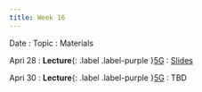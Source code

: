 ```yaml
---
title: Week 16
---
```


Date
: Topic
  : Materials

Apri 28
: **Lecture**{: .label .label-purple }[5G](#)
  : [Slides](https://docs.google.com/presentation/d/1tsf-xBRBZF37cyjTOcWabgpPATkYJJFgctlYA2UOVSQ/edit?usp=sharing)

Apri 30
: **Lecture**{: .label .label-purple }[5G](#)
  : TBD
